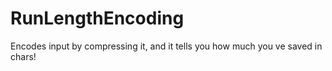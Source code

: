# RunLengthEncoding
Encodes input by compressing it, and it tells you how much you ve saved in chars!

